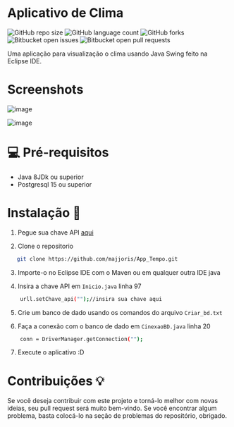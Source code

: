 # Aplicativo de Clima
![GitHub repo size](https://img.shields.io/github/repo-size/iuricode/README-template?style=for-the-badge)
![GitHub language count](https://img.shields.io/github/languages/count/iuricode/README-template?style=for-the-badge)
![GitHub forks](https://img.shields.io/github/forks/iuricode/README-template?style=for-the-badge)
![Bitbucket open issues](https://img.shields.io/bitbucket/issues/iuricode/README-template?style=for-the-badge)
![Bitbucket open pull requests](https://img.shields.io/bitbucket/pr-raw/iuricode/README-template?style=for-the-badge)

Uma aplicação para visualização o clima usando Java Swing feito na Eclipse IDE.
# Screenshots
![image](https://github.com/majjoris/App_Tempo/assets/49294802/84b0a321-dd01-4e23-a738-b92bbcd45ed8)

![image](https://github.com/majjoris/App_Tempo/assets/49294802/877cfe1f-e491-4ade-80ab-54e82c71a37e)

# 💻 Pré-requisitos

* Java 8JDk ou superior 
* Postgresql 15 ou superior

# Instalação 🔌
1. Pegue sua chave API [aqui](https://www.visualcrossing.com/weather/weather-data-services)

2. Clone o repositorio 
```sh
   git clone https://github.com/majjoris/App_Tempo.git
   ```
3. Importe-o no Eclipse IDE com o Maven ou em qualquer outra IDE java

4. Insira a chave API em `Inicio.java` linha 97
```sh
    urll.setChave_api("");//insira sua chave aqui
```
5. Crie um banco de dado usando os comandos do arquivo `Criar_bd.txt`

6. Faça a conexão com o banco de dado em `CinexaoBD.java` linha 20
```sh
    conn = DriverManager.getConnection("");
```
7. Execute o aplicativo :D

# Contribuições 💡
Se você deseja contribuir com este projeto e torná-lo melhor com novas ideias, seu pull request será muito bem-vindo. Se você encontrar algum problema, basta colocá-lo na seção de problemas do repositório, obrigado.